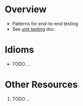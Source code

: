 # Overview
- Patterns for end-to-end testing
- See [unit testing](./testing.unit.md) doc


# Idioms
- TODO ...


# Other Resources
1. TODO ...
